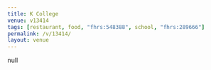 ```yaml
---
title: K College
venue: v13414
tags: [restaurant, food, "fhrs:548388", school, "fhrs:289666"]
permalink: /v/13414/
layout: venue
---
```

null